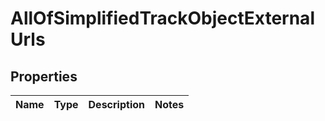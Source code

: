 # AllOfSimplifiedTrackObjectExternalUrls

## Properties
Name | Type | Description | Notes
------------ | ------------- | ------------- | -------------
